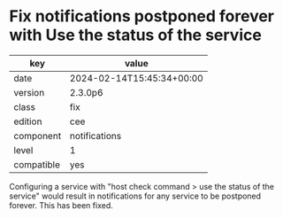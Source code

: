 [//]: # (werk v2)
# Fix notifications postponed forever with Use the status of the service

key        | value
---------- | ---
date       | 2024-02-14T15:45:34+00:00
version    | 2.3.0p6
class      | fix
edition    | cee
component  | notifications
level      | 1
compatible | yes

Configuring a service with "host check command > use the status of the service"
would result in notifications for any service to be postponed forever.  This has
been fixed.
